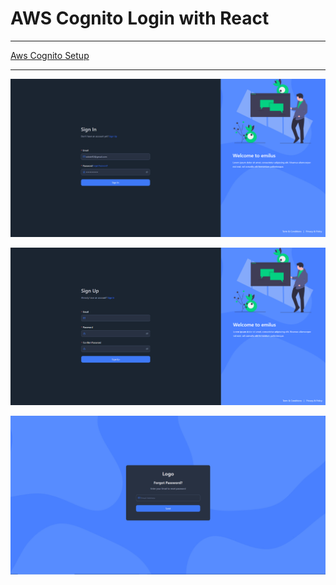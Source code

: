 # AWS Cognito Login with React

---

[Aws Cognito Setup](https://github.com/edo92/AWS-Cognito-User-Managment-React/blob/docs/cognito-setup.md)

---

<p>
  <img src="https://github.com/edo92/AWS-Cognito-User-Managment-React/blob/docs/images/signin.PNG"/>
</p>

<p>
  <img src="https://github.com/edo92/AWS-Cognito-User-Managment-React/blob/docs/images/register.PNG"/>
</p>

<p>
  <img src="https://github.com/edo92/AWS-Cognito-User-Managment-React/blob/docs/images/forgot-password.PNG"/>
</p>


